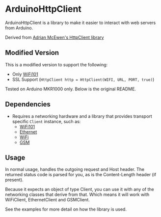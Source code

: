 # ArduinoHttpClient

ArduinoHttpClient is a library to make it easier to interact with web servers from Arduino.

Derived from [Adrian McEwen's HttpClient library](https://github.com/amcewen/HttpClient)

## Modified Version
This is a modified version to support the following:
- Only [WiFi101](https://github.com/arduino-libraries/WiFi101)
- SSL Support (`HttpClient http = HttpClient(WIFI, URL, PORT, true)`)

Tested on Arduino MKR1000 only. Below is the original README.

## Dependencies

- Requires a networking hardware and a library that provides transport specific `Client` instance, such as:
  - [WiFi101](https://github.com/arduino-libraries/WiFi101)
  - [Ethernet](https://github.com/arduino-libraries/Ethernet)
  - [WiFi](https://github.com/arduino-libraries/WiFi)
  - [GSM](https://github.com/arduino-libraries/GSM)

## Usage

In normal usage, handles the outgoing request and Host header.  The returned status code is parsed for you, as is the Content-Length header (if present).

Because it expects an object of type Client, you can use it with any of the networking classes that derive from that.  Which means it will work with WiFiClient, EthernetClient and GSMClient.

See the examples for more detail on how the library is used.

